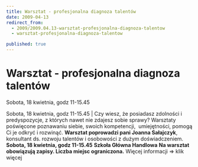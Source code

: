 ```yaml
---
title: Warsztat - profesjonalna diagnoza talentów
date: 2009-04-13
redirect_from: 
  - 2009/2009.04.13-warsztat-profesjonalna-diagnoza-talentow
  - warsztat-profesjonalna-diagnoza-talentow

published: true
---
```




# Warsztat - profesjonalna diagnoza talentów

<time>Sobota, 18 kwietnia, godz 11-15.45</time>

Sobota, 18 kwietnia, godz 11-15.45 | 
Czy wiesz, że posiadasz zdolności i predyspozycje, z których nawet nie zdajesz sobie sprawy? Warsztaty poświęcone poznawaniu siebie, swoich kompetencji, &nbsp;umiejętności, pomogą Ci je odkryć i rozwinąć.
**Warsztat poprowadzi pani Joanna Sałajczyk**, konsultant ds. rozwoju talentów i osobowości z dużym doświadczeniem.
**Sobota, 18 kwietnia, godz 11-15.45**
**Szkoła Główna Handlowa**
**Na warsztat obowiązują zapisy. Liczba miejsc ograniczona.**
Więcej informacji =&gt; klik więcej


<!--CONTENT FROM OLD SERVER (jos before 2013): Sobota, 18 kwietnia, godz 11-15.45 | 
Czy wiesz, że posiadasz zdolności i predyspozycje, z których nawet nie zdajesz sobie sprawy? Warsztaty poświęcone poznawaniu siebie, swoich kompetencji, &nbsp;umiejętności, pomogą Ci je odkryć i rozwinąć.
**Warsztat poprowadzi pani Joanna Sałajczyk**, konsultant ds. rozwoju talentów i osobowości z dużym doświadczeniem.
**Sobota, 18 kwietnia, godz 11-15.45**
**Szkoła Główna Handlowa**
**Na warsztat obowiązują zapisy. Liczba miejsc ograniczona.**
Więcej informacji =&gt; klik więcej

-->

<!--{{json:{"created_date":"2009-04-13 23:30:01","publish_down":"0000-00-00 00:00:00","id":"741"}}}-->